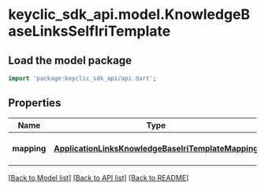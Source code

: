 # keyclic_sdk_api.model.KnowledgeBaseLinksSelfIriTemplate

## Load the model package
```dart
import 'package:keyclic_sdk_api/api.dart';
```

## Properties
Name | Type | Description | Notes
------------ | ------------- | ------------- | -------------
**mapping** | [**ApplicationLinksKnowledgeBaseIriTemplateMapping**](ApplicationLinksKnowledgeBaseIriTemplateMapping.md) |  | [optional] [default to null]

[[Back to Model list]](../README.md#documentation-for-models) [[Back to API list]](../README.md#documentation-for-api-endpoints) [[Back to README]](../README.md)


